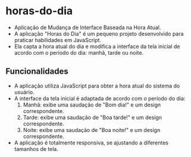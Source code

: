 # horas-do-dia
 
* Aplicação de Mudança de Interface Baseada na Hora Atual.
* A aplicação "Horas do Dia" é um pequeno projeto desenvolvido para praticar habilidades em JavaScript.
* Ela capta a hora atual do dia e modifica a interface da tela inicial de acordo com o período do dia: manhã, tarde ou noite.

## Funcionalidades

* A aplicação utiliza JavaScript para obter a hora atual do sistema do usuário.
* A interface da tela inicial é adaptada de acordo com o período do dia:
  1. Manhã: exibe uma saudação de "Bom dia!" e um design correspondente.
  2. Tarde: exibe uma saudação de "Boa tarde!" e um design correspondente.
  3. Noite: exibe uma saudação de "Boa noite!" e um design correspondente.
* A aplicação é totalmente responsiva, se ajustando a diferentes tamanhos de tela.
